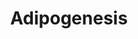 ---
annotations:
- id: PW:0000650
  parent: signaling pathway
  type: Pathway Ontology
  value: signaling pathway pertinent to development
- id: CL:0002334
  parent: animal cell
  type: Cell Type Ontology
  value: preadipocyte
authors:
- M.Patti
- MaintBot
- Khanspers
- Nsalomonis
- MartijnVanIersel
- AlexanderPico
- AMTan
citedin:
- link: PMC8868589
  title: Comprehensive Statistical and Bioinformatics Analysis in the Deciphering
    of Putative Mechanisms by Which Lipid-Associated GWAS Loci Contribute to Coronary
    Artery Disease (2022)
- link: PMC8625276
  title: microRNA-27a-3p but Not -5p Is a Crucial Mediator of Human Adipogenesis (2021)
- link: PMC8421385
  title: Disrupting biological sensors of force promotes tissue regeneration in large
    organisms (2021)
- link: PMC8200404
  title: Assessing the Contribution of Relative Macrophage Frequencies to Subcutaneous
    Adipose Tissue (2021)
- link: PMC7518701
  title: The DNA methylome of inflammatory bowel disease (IBD) reflects intrinsic
    and extrinsic factors in intestinal mucosal cells (2020)
- link: PMC5085087
  title: Long Term Culture of the A549 Cancer Cell Line Promotes Multilamellar Body
    Formation and Differentiation towards an Alveolar Type II Pneumocyte Phenotype
    (2016)
- link: PMC3851237
  title: Circadian transcriptome analysis in human fibroblasts from Hunter syndrome
    and impact of iduronate-2-sulfatase treatment (2013)
- link: 10.1038/s41467-024-47085-y
  title: A patient-based iPSC-derived hepatocyte model of alcohol-associated cirrhosis
    reveals bioenergetic insights into disease pathogenesis (2024)
- link: 10.1016/j.tiv.2016.03.009
  title: MicroRNAs as potential biomarkers for doxorubicin-induced cardiotoxicity
- link: 10.1016/j.humgen.2022.201135
  title: In silico transcriptional analysis of asymptomatic and severe COVID-19 patients
    reveals the susceptibility of severe patients to other comorbidities and non-viral
    pathological conditions (2023)
description: The different classess of factors involved in adipogenesis are shown.
  Adipogenesis is the process by which fat cells differentiate from preadipocytes
  to adipocytes (fat cells). Adipose tissue, composed of white and brown adipose tissue,
  is composed of adipocytes. This pathway is primarily studied to understand factors
  that contribute to obesity and diabetes. Transcriptional and hormonal regulators
  of adipocyte formation are indicated.  Proteins on this pathway have targeted assays
  available via the [https://assays.cancer.gov/available_assays?wp_id=WP236 CPTAC
  Assay Portal]
last-edited: 2019-08-16
ndex: 4f31f54e-8b5f-11eb-9e72-0ac135e8bacf
organisms:
- Homo sapiens
redirect_from:
- /index.php/Pathway:WP236
- /instance/WP236
- /instance/WP236_r105873
revision: r105873
schema-jsonld:
- '@context': https://schema.org/
  '@id': https://wikipathways.github.io/pathways/WP236.html
  '@type': Dataset
  creator:
    '@type': Organization
    name: WikiPathways
  description: The different classess of factors involved in adipogenesis are shown.
    Adipogenesis is the process by which fat cells differentiate from preadipocytes
    to adipocytes (fat cells). Adipose tissue, composed of white and brown adipose
    tissue, is composed of adipocytes. This pathway is primarily studied to understand
    factors that contribute to obesity and diabetes. Transcriptional and hormonal
    regulators of adipocyte formation are indicated.  Proteins on this pathway have
    targeted assays available via the [https://assays.cancer.gov/available_assays?wp_id=WP236
    CPTAC Assay Portal]
  keywords:
  - ADFP
  - ADIPOQ
  - ADPN
  - AGPAT2
  - AGT
  - AHR
  - ASIP
  - BMP1
  - BMP2
  - BMP3
  - BMP4
  - BSCL2
  - C10orf70
  - CDKN1A
  - CEBPA
  - CEBPB
  - CEBPD
  - CNTFR
  - CREB1
  - CTNNB1
  - CUGBP1
  - CYP26A1
  - CYP26B1
  - DDIT3
  - DF
  - DLK1
  - DVL1
  - E2F1
  - E2F4
  - EBF
  - EGR2
  - EPAS1
  - FAS
  - FOXC2
  - FOXO1A
  - FRZB
  - FZD1
  - GADD45A
  - GADD45B
  - GATA2
  - GATA3
  - GATA4
  - GDF10
  - GH1
  - GTF3A
  - HIF1A
  - HMGA1
  - ID3
  - IGF1
  - IL6
  - IL6ST
  - INS
  - IRS1
  - IRS2
  - IRS3P
  - IRS4
  - KLF15
  - KLF5
  - KLF6
  - KLF7
  - LEP
  - LIF
  - LIFR
  - LIPE
  - LMNA
  - LPIN1
  - LPIN2
  - LPIN3
  - LPL
  - MBNL1
  - MEF2A
  - MEF2B
  - MEF2C
  - MEF2D
  - MIF
  - MIXL1
  - NCOA1
  - NCOA2
  - NCOR1
  - NCOR2
  - NDN
  - NR1H3
  - NR2F1
  - NR3C1
  - NRIP1
  - OSM
  - PBEF1
  - PCK1
  - PCK2
  - PLIN
  - PPARA
  - PPARD
  - PPARG
  - PPARGC1A
  - PRLR
  - PTGIS
  - RARA
  - RB1
  - RBL1
  - RBL2
  - RETN
  - RORA
  - RXRA
  - RXRG
  - SCD
  - SERPINE1
  - SFRP4
  - SLC2A4
  - SMAD3
  - SOCS1
  - SOCS3
  - SP1
  - SPOCK
  - SREBF1
  - STAT1
  - STAT2
  - STAT3
  - STAT5A
  - STAT5B
  - STAT6
  - TCF1
  - TGFB1
  - TNF
  - TRIB3
  - TWIST1
  - UCP1
  - WNT1
  - WNT10B
  - WNT5B
  - WWTR1
  - ZMPSTE24
  license: CC0
  name: Adipogenesis
seo: CreativeWork
title: Adipogenesis
wpid: WP236
---